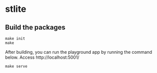 # stlite

## Build the packages
```shell
make init
make
```

After building, you can run the playground app by running the command below. Access http://localhost:5001/
```shell
make serve
```
